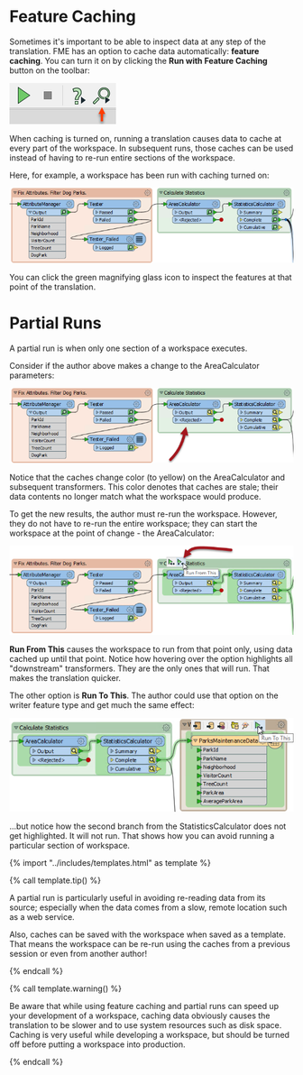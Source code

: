 # Feature Caching

Sometimes it's important to be able to inspect data at any step of the translation. FME has an option to cache data automatically: **feature caching**. You can turn it on by clicking the **Run with Feature Caching** button on the toolbar:

![](./Images/run-with-feature-caching.png)

When caching is turned on, running a translation causes data to cache at every part of the workspace. In subsequent runs, those caches can be used instead of having to re-run entire sections of the workspace.

Here, for example, a workspace has been run with caching turned on:

![](./Images/Img3.033.CachedForPartialRun.png)

You can click the green magnifying glass icon to inspect the features at that point of the translation.

# Partial Runs

A partial run is when only one section of a workspace executes.

Consider if the author above makes a change to the AreaCalculator parameters:

![](./Images/Img3.034.StaleCacheFromEdit.png)

Notice that the caches change color (to yellow) on the AreaCalculator and subsequent transformers. This color denotes that caches are stale; their data contents no longer match what the workspace would produce.

To get the new results, the author must re-run the workspace. However, they do not have to re-run the entire workspace; they can start the workspace at the point of change - the AreaCalculator:

![](./Images/Img3.035.CacheRunFromHere.png)

**Run From This** causes the workspace to run from that point only, using data cached up until that point. Notice how hovering over the option highlights all "downstream" transformers. They are the only ones that will run. That makes the translation quicker.

The other option is **Run To This**. The author could use that option on the writer feature type and get much the same effect:

![](./Images/Img3.036.CacheRunToThis.png)

...but notice how the second branch from the StatisticsCalculator does not get highlighted. It will not run. That shows how you can avoid running a particular section of workspace.

{% import "../includes/templates.html" as template %}

{% call template.tip() %}

<p>A partial run is particularly useful in avoiding re-reading data from its source; especially when the data comes from a slow, remote location such as a web service.</p>
<p>Also, caches can be saved with the workspace when saved as a template. That means the workspace can be re-run using the caches from a previous session or even from another author!</p>

{% endcall %}

{% call template.warning() %}

Be aware that while using feature caching and partial runs can speed up your development of a workspace, caching data obviously causes the translation to be slower and to use system resources such as disk space. Caching is very useful while developing a workspace, but should be turned off before putting a workspace into production.

{% endcall %}
